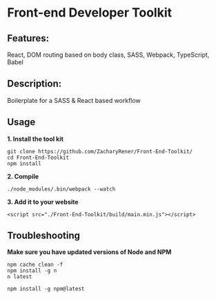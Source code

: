 # Front-end Developer Toolkit
## Features:
React, DOM routing based on body class, SASS, Webpack, TypeScript, Babel
## Description:
Boilerplate for a SASS & React based workflow
## Usage
**1. Install the tool kit**

    git clone https://github.com/ZacharyRener/Front-End-Toolkit/
    cd Front-End-Toolkit
    npm install
     
**2. Compile**

    ./node_modules/.bin/webpack --watch

**3. Add it to your website**

    <script src="./Front-End-Toolkit/build/main.min.js"></script>
    
## Troubleshooting
**Make sure you have updated versions of Node and NPM**
    
    npm cache clean -f
    npm install -g n
    n latest
    
    npm install -g npm@latest
